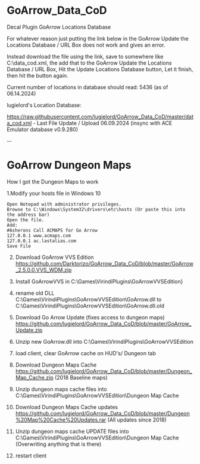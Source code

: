 # GoArrow_Data_CoD
Decal Plugin GoArrow Locations Database

For whatever reason just putting the link below in the GoArrow Update the Locations Database / URL Box does not work and gives an error.

Instead download the file using the link, save to somewhere like C:\data_cod.xml, the add that to the GoArrow Update the Locations Database / URL Box, Hit the Update Locations Database button, Let it finish, then hit the button again.

Current number of locations in database should read: 5436 (as of 06.14.2024)


lugielord's Location Database:

https://raw.githubusercontent.com/lugielord/GoArrow_Data_CoD/master/data_cod.xml - Last File Update / Upload 06.09.2024
(insync with ACE Emulator database v0.9.280)

--

# GoArrow Dungeon Maps
How I got the Dungeon Maps to work

1.Modify your hosts file in Windows 10

    Open Notepad with administrator privileges.
    Browse to C:\Windows\System32\drivers\etc\hosts (Or paste this into the address bar)
    Open the file.
    Add:
    #Asherons Call ACMAPS for Go Arrow
    127.0.0.1 www.acmaps.com
    127.0.0.1 ac.lastalias.com
    Save File
    
2. Download GoArrow VVS Edition
https://github.com/Darktorizo/GoArrow_Data_CoD/blob/master/GoArrow_2.5.0.0.VVS_WDM.zip

3. Install GoArrowVVS in C:\Games\VirindiPlugins\GoArrowVVSEdition}

4. rename old DLL C:\Games\VirindiPlugins\GoArrowVVSEdition\GoArrow.dll to C:\Games\VirindiPlugins\GoArrowVVSEdition\GoArrow.dll.old

5. Download Go Arrow Update (fixes access to dungeon maps)
https://github.com/lugielord/GoArrow_Data_CoD/blob/master/GoArrow_Update.zip

6. Unzip new GoArrow.dll into C:\Games\VirindiPlugins\GoArrowVVSEdition

7. load client, clear GoArrow cache on HUD's/ Dungeon tab

8. Download Dungeon Maps Cache
https://github.com/lugielord/GoArrow_Data_CoD/blob/master/Dungeon_Map_Cache.zip
 (2018 Baseline maps) 

9. Unzip dungeon maps cache files into C:\Games\VirindiPlugins\GoArrowVVSEdition\Dungeon Map Cache

10. Download Dungeon Maps Cache updates
https://github.com/lugielord/GoArrow_Data_CoD/blob/master/Dungeon%20Map%20Cache%20Updates.rar 
 (All updates since 2018)

11. Unzip dungeon maps cache UPDATE files into C:\Games\VirindiPlugins\GoArrowVVSEdition\Dungeon Map Cache
  (Overwriting anything that is there)

12. restart client

